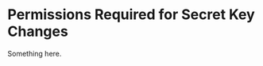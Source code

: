 [title]: # (Permissions Required for Secret Key Changes)
[tags]: # (XXX)
[priority]: # (3850)
# Permissions Required for Secret Key Changes
Something here.
